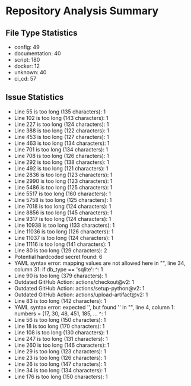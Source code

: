 # Repository Analysis Summary

## File Type Statistics

- config: 49
- documentation: 40
- script: 180
- docker: 12
- unknown: 40
- ci_cd: 57

## Issue Statistics

- Line 55 is too long (135 characters): 1
- Line 102 is too long (143 characters): 1
- Line 227 is too long (124 characters): 1
- Line 388 is too long (122 characters): 1
- Line 453 is too long (127 characters): 1
- Line 463 is too long (134 characters): 1
- Line 701 is too long (134 characters): 1
- Line 708 is too long (126 characters): 1
- Line 292 is too long (138 characters): 1
- Line 492 is too long (121 characters): 1
- Line 2836 is too long (123 characters): 1
- Line 2990 is too long (123 characters): 1
- Line 5486 is too long (125 characters): 1
- Line 5517 is too long (160 characters): 1
- Line 5758 is too long (125 characters): 1
- Line 7018 is too long (124 characters): 1
- Line 8856 is too long (145 characters): 1
- Line 9317 is too long (124 characters): 1
- Line 10938 is too long (133 characters): 1
- Line 11036 is too long (126 characters): 1
- Line 11037 is too long (124 characters): 1
- Line 11116 is too long (141 characters): 1
- Line 80 is too long (129 characters): 2
- Potential hardcoded secret found: 6
- YAML syntax error: mapping values are not allowed here
  in "<unicode string>", line 34, column 31:
            if db_type == 'sqlite':
                                  ^: 1
- Line 90 is too long (379 characters): 1
- Outdated GitHub Action: actions/checkout@v2: 1
- Outdated GitHub Action: actions/setup-python@v2: 1
- Outdated GitHub Action: actions/upload-artifact@v2: 1
- Line 83 is too long (142 characters): 1
- YAML syntax error: expected '<document start>', but found '<scalar>'
  in "<unicode string>", line 4, column 1:
    numbers = [17, 30, 48, 451, 185, ... 
    ^: 1
- Line 56 is too long (150 characters): 1
- Line 18 is too long (170 characters): 1
- Line 108 is too long (130 characters): 1
- Line 247 is too long (131 characters): 1
- Line 260 is too long (146 characters): 1
- Line 29 is too long (123 characters): 1
- Line 23 is too long (126 characters): 1
- Line 26 is too long (147 characters): 1
- Line 34 is too long (134 characters): 1
- Line 176 is too long (150 characters): 1


